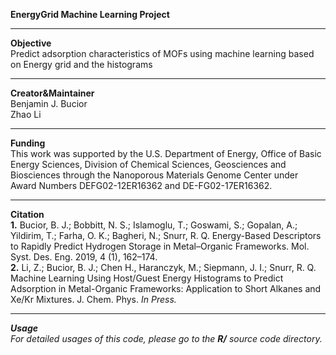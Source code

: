 **EnergyGrid Machine Learning Project**<br/>
_____
**Objective**<br/>
Predict adsorption characteristics of MOFs using machine learning based on Energy grid and the histograms<br/>
_____
**Creator&Maintainer**<br/>
Benjamin J. Bucior<br/>
Zhao Li<br/>
_____
**Funding**<br/>
This work was supported by the U.S. Department of Energy, Office of Basic Energy Sciences, Division of Chemical Sciences, Geosciences and Biosciences through the Nanoporous Materials Genome Center under Award Numbers DEFG02-12ER16362 and DE-FG02-17ER16362. <br/>
_____
**Citation**<br/>
**1.** Bucior, B. J.; Bobbitt, N. S.; Islamoglu, T.; Goswami, S.; Gopalan, A.; Yildirim, T.; Farha, O. K.; Bagheri, N.; Snurr, R. Q. Energy-Based Descriptors to Rapidly Predict Hydrogen Storage in Metal–Organic Frameworks. Mol. Syst. Des. Eng. 2019, 4 (1), 162–174. <br/>
**2.** Li, Z.; Bucior, B. J.; Chen H., Haranczyk, M.; Siepmann, J. I.; Snurr, R. Q. 	Machine Learning Using Host/Guest Energy Histograms to Predict Adsorption in Metal-Organic Frameworks: Application to Short Alkanes and Xe/Kr Mixtures. J. Chem. Phys. <em>In Press<em>.
_____
**Usage**<br/>
For detailed usages of this code, please go to the **R/** source code directory. <br/>
